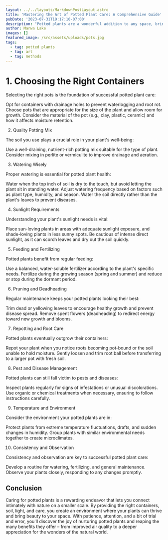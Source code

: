 ```yaml
---
layout: ../../layouts/MarkdownPostLayout.astro
title: 'Mastering the Art of Potted Plant Care: A Comprehensive Guide'
pubDate: '2023-07-31T19:17:10-07:00'
description: "Potted plants are a wonderful addition to any space, bringing a touch of nature's beauty indoors and outdoors alike. However, the art of keeping potted plants thriving requires a combination of knowledge, dedication, and a green thumb. Whether you're a seasoned plant enthusiast or just starting out on your gardening journey, this guide will provide you with valuable insights to ensure your potted plants flourish and bring joy to your surroundings."
author: Marwa Lake
images: []
featured_image: /src/assets/uploads/pots.jpg
tags:
  - tag: potted plants
  - tag: art
  - tag: methods
---
```


<h1>1. Choosing the Right Containers</h1>

Selecting the right pots is the foundation of successful potted plant care:

Opt for containers with drainage holes to prevent waterlogging and root rot.
Choose pots that are appropriate for the size of the plant and allow room for growth.
Consider the material of the pot (e.g., clay, plastic, ceramic) and how it affects moisture retention.

2. Quality Potting Mix

The soil you use plays a crucial role in your plant's well-being:

Use a well-draining, nutrient-rich potting mix suitable for the type of plant.
Consider mixing in perlite or vermiculite to improve drainage and aeration.

3. Watering Wisely

Proper watering is essential for potted plant health:

Water when the top inch of soil is dry to the touch, but avoid letting the plant sit in standing water.
Adjust watering frequency based on factors such as plant type, humidity, and season.
Water the soil directly rather than the plant's leaves to prevent diseases.

4. Sunlight Requirements

Understanding your plant's sunlight needs is vital:

Place sun-loving plants in areas with adequate sunlight exposure, and shade-loving plants in less sunny spots.
Be cautious of intense direct sunlight, as it can scorch leaves and dry out the soil quickly.

5. Feeding and Fertilizing

Potted plants benefit from regular feeding:

Use a balanced, water-soluble fertilizer according to the plant's specific needs.
Fertilize during the growing season (spring and summer) and reduce or stop during the dormant period.

6. Pruning and Deadheading

Regular maintenance keeps your potted plants looking their best:

Trim dead or yellowing leaves to encourage healthy growth and prevent disease spread.
Remove spent flowers (deadheading) to redirect energy toward new growth and blooms.

7. Repotting and Root Care

Potted plants eventually outgrow their containers:

Repot your plant when you notice roots becoming pot-bound or the soil unable to hold moisture.
Gently loosen and trim root ball before transferring to a larger pot with fresh soil.

8. Pest and Disease Management

Potted plants can still fall victim to pests and diseases:

Inspect plants regularly for signs of infestations or unusual discolorations.
Use organic or chemical treatments when necessary, ensuring to follow instructions carefully.

9. Temperature and Environment

Consider the environment your potted plants are in:

Protect plants from extreme temperature fluctuations, drafts, and sudden changes in humidity.
Group plants with similar environmental needs together to create microclimates.

10. Consistency and Observation

Consistency and observation are key to successful potted plant care:

Develop a routine for watering, fertilizing, and general maintenance.
Observe your plants closely, responding to any changes promptly.

<h2>Conclusion</h2>

Caring for potted plants is a rewarding endeavor that lets you connect intimately with nature on a smaller scale. By providing the right containers, soil, light, and care, you create an environment where your plants can thrive and bring beauty to your space. With patience, attention, and a bit of trial and error, you'll discover the joy of nurturing potted plants and reaping the many benefits they offer – from improved air quality to a deeper appreciation for the wonders of the natural world.
